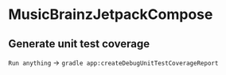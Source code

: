 # MusicBrainzJetpackCompose


## Generate unit test coverage

`Run anything` -> `gradle app:createDebugUnitTestCoverageReport`

